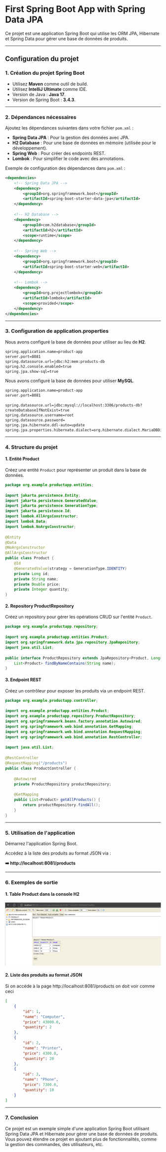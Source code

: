 # First Spring Boot App with Spring Data JPA

Ce projet est une application Spring Boot qui utilise les ORM JPA, Hibernate et Spring Data pour gérer une base de données de produits.

---

## **Configuration du projet**

### **1. Création du projet Spring Boot**
- Utilisez **Maven** comme outil de build.
- Utilisez **IntelliJ Ultimate** comme IDE.
- Version de Java : **Java 17**.
- Version de Spring Boot : **3.4.3**.

---

### **2. Dépendances nécessaires**
Ajoutez les dépendances suivantes dans votre fichier `pom.xml` :

- **Spring Data JPA** : Pour la gestion des données avec JPA.
- **H2 Database** : Pour une base de données en mémoire (utilisée pour le développement).
- **Spring Web** : Pour créer des endpoints REST.
- **Lombok** : Pour simplifier le code avec des annotations.

Exemple de configuration des dépendances dans `pom.xml` :

```xml
<dependencies>
    <!-- Spring Data JPA -->
    <dependency>
        <groupId>org.springframework.boot</groupId>
        <artifactId>spring-boot-starter-data-jpa</artifactId>
    </dependency>

    <!-- H2 Database -->
    <dependency>
        <groupId>com.h2database</groupId>
        <artifactId>h2</artifactId>
        <scope>runtime</scope>
    </dependency>

    <!-- Spring Web -->
    <dependency>
        <groupId>org.springframework.boot</groupId>
        <artifactId>spring-boot-starter-web</artifactId>
    </dependency>

    <!-- Lombok -->
    <dependency>
        <groupId>org.projectlombok</groupId>
        <artifactId>lombok</artifactId>
        <scope>provided</scope>
    </dependency>
</dependencies>
```

---

### **3. Configuration de application.properties**

Nous avons configuré la base de données pour utiliser au lieu de **H2**.

```properties
spring.application.name=product-app
server.port=8081
spring.datasource.url=jdbc:h2:mem:products-db
spring.h2.console.enabled=true
spring.jpa.show-sql=true
```

Nous avons configuré la base de données pour utiliser **MySQL**.

```properties
spring.application.name=product-app
server.port=8081

spring.datasource.url=jdbc:mysql://localhost:3306/products-db?createDatabaseIfNotExist=true
spring.datasource.username=root
spring.datasource.password=
spring.jpa.hibernate.ddl-auto=update
spring.jpa.properties.hibernate.dialect=org.hibernate.dialect.MariaDBDialect

```

---

### **4. Structure du projet**

#### **1. Entité Product**
Créez une entité `Product` pour représenter un produit dans la base de données.

```java
package org.example.productapp.entities;

import jakarta.persistence.Entity;
import jakarta.persistence.GeneratedValue;
import jakarta.persistence.GenerationType;
import jakarta.persistence.Id;
import lombok.AllArgsConstructor;
import lombok.Data;
import lombok.NoArgsConstructor;

@Entity
@Data
@NoArgsConstructor
@AllArgsConstructor
public class Product {
    @Id
    @GeneratedValue(strategy = GenerationType.IDENTITY)
    private Long id;
    private String name;
    private Double price;
    private Integer quantity;
}
```

#### **2. Repository ProductRepository**
Créez un repository pour gérer les opérations CRUD sur l'entité `Product`.

```java
package org.example.productapp.repository;

import org.example.productapp.entities.Product;
import org.springframework.data.jpa.repository.JpaRepository;
import java.util.List;

public interface ProductRepository extends JpaRepository<Product, Long> {
    List<Product> findByNameContains(String name);
}
```

#### **3. Endpoint REST**
Créez un contrôleur pour exposer les produits via un endpoint REST.

```java
package org.example.productapp.controller;

import org.example.productapp.entities.Product;
import org.example.productapp.repository.ProductRepository;
import org.springframework.beans.factory.annotation.Autowired;
import org.springframework.web.bind.annotation.GetMapping;
import org.springframework.web.bind.annotation.RequestMapping;
import org.springframework.web.bind.annotation.RestController;

import java.util.List;

@RestController
@RequestMapping("/products")
public class ProductController {

    @Autowired
    private ProductRepository productRepository;

    @GetMapping
    public List<Product> getAllProducts() {
        return productRepository.findAll();
    }
}
```

---

### **5. Utilisation de l'application**

Démarrez l'application Spring Boot.

Accédez à la liste des produits au format JSON via :

**➡️ http://localhost:8081/products**

---

### **6. Exemples de sortie**

#### **1. Table Product dans la console H2**
![Texte alternatif](src/main/resources/images/liste-products.png)

#### **2. Liste des produits au format JSON**
Si on accéde à la page http://localhost:8081/products on doit voir comme ceci 
```json
[
    {
        "id": 1,
        "name": "Computer",
        "price": 43000.0,
        "quantity": 2
    },
    {
        "id": 2,
        "name": "Printer",
        "price": 4300.0,
        "quantity": 20
    },
    {
        "id": 3,
        "name": "Phone",
        "price": 7300.0,
        "quantity": 10
    }
]
```

---

### **7. Conclusion**
Ce projet est un exemple simple d'une application Spring Boot utilisant Spring Data JPA et Hibernate pour gérer une base de données de produits. Vous pouvez étendre ce projet en ajoutant plus de fonctionnalités, comme la gestion des commandes, des utilisateurs, etc.

